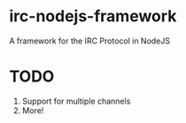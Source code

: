# irc-nodejs-framework

A framework for the IRC Protocol in NodeJS

# TODO

1. Support for multiple channels
2. More!

